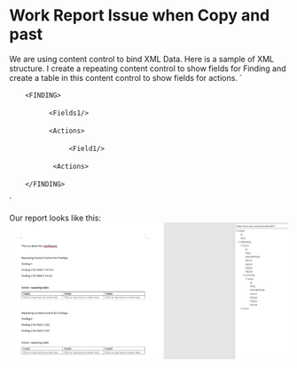 # Work Report Issue when Copy and past
We are using content control to bind XML Data. Here is a sample of XML structure. I create a repeating content control to show fields for Finding and create a table in this content control to show fields for actions.
`
<Root>

        <FINDING>

              <Fields1/>

              <Actions>

                   <Field1/>

               <Actions>

        </FINDING>

</Root>`

Our report looks like this:
![image](File.png)
